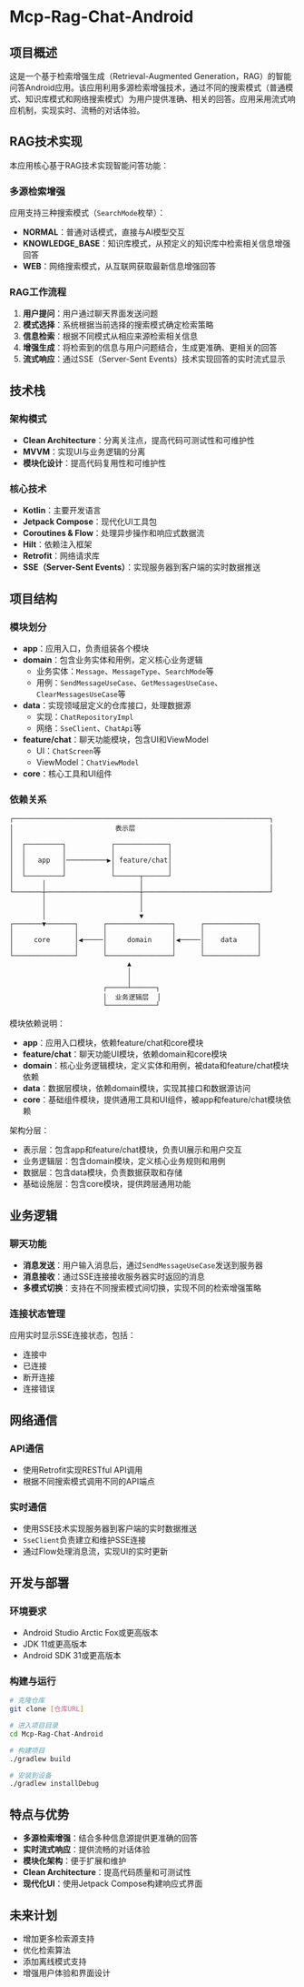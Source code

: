 # Mcp-Rag-Chat-Android

## 项目概述

这是一个基于检索增强生成（Retrieval-Augmented Generation，RAG）的智能问答Android应用。该应用利用多源检索增强技术，通过不同的搜索模式（普通模式、知识库模式和网络搜索模式）为用户提供准确、相关的回答。应用采用流式响应机制，实现实时、流畅的对话体验。

## RAG技术实现

本应用核心基于RAG技术实现智能问答功能：

### 多源检索增强

应用支持三种搜索模式（`SearchMode`枚举）：
- **NORMAL**：普通对话模式，直接与AI模型交互
- **KNOWLEDGE_BASE**：知识库模式，从预定义的知识库中检索相关信息增强回答
- **WEB**：网络搜索模式，从互联网获取最新信息增强回答

### RAG工作流程

1. **用户提问**：用户通过聊天界面发送问题
2. **模式选择**：系统根据当前选择的搜索模式确定检索策略
3. **信息检索**：根据不同模式从相应来源检索相关信息
4. **增强生成**：将检索到的信息与用户问题结合，生成更准确、更相关的回答
5. **流式响应**：通过SSE（Server-Sent Events）技术实现回答的实时流式显示

## 技术栈

### 架构模式
- **Clean Architecture**：分离关注点，提高代码可测试性和可维护性
- **MVVM**：实现UI与业务逻辑的分离
- **模块化设计**：提高代码复用性和可维护性

### 核心技术
- **Kotlin**：主要开发语言
- **Jetpack Compose**：现代化UI工具包
- **Coroutines & Flow**：处理异步操作和响应式数据流
- **Hilt**：依赖注入框架
- **Retrofit**：网络请求库
- **SSE（Server-Sent Events）**：实现服务器到客户端的实时数据推送

## 项目结构

### 模块划分

- **app**：应用入口，负责组装各个模块
- **domain**：包含业务实体和用例，定义核心业务逻辑
  - 业务实体：`Message`、`MessageType`、`SearchMode`等
  - 用例：`SendMessageUseCase`、`GetMessagesUseCase`、`ClearMessagesUseCase`等
- **data**：实现领域层定义的仓库接口，处理数据源
  - 实现：`ChatRepositoryImpl`
  - 网络：`SseClient`、`ChatApi`等
- **feature/chat**：聊天功能模块，包含UI和ViewModel
  - UI：`ChatScreen`等
  - ViewModel：`ChatViewModel`
- **core**：核心工具和UI组件

### 依赖关系

```
┌───────────────────────────────────────────────────────────────┐
│                         表示层                                 │
│                                                               │
│  ┌─────────┐           ┌─────────────┐                        │
│  │         │           │             │                        │
│  │   app   │──────────▶│ feature/chat│                        │
│  │         │           │             │                        │
│  └─────────┘           └──────┬──────┘                        │
│       │                       │                               │
└───────┼───────────────────────┼───────────────────────────────┘
        │                       │
        │                       │
        │                       ▼
┌───────▼───────┐      ┌────────────────┐      ┌─────────────┐
│               │      │                │      │             │
│     core      │◀─────│     domain     │◀─────│    data     │
│               │      │                │      │             │
└───────────────┘      └────────────────┘      └─────────────┘
                             ▲
                             │
                             │
                       ┌─────┴──────┐
                       │  业务逻辑层  │
                       └────────────┘
```

模块依赖说明：
- **app**：应用入口模块，依赖feature/chat和core模块
- **feature/chat**：聊天功能UI模块，依赖domain和core模块
- **domain**：核心业务逻辑模块，定义实体和用例，被data和feature/chat模块依赖
- **data**：数据层模块，依赖domain模块，实现其接口和数据源访问
- **core**：基础组件模块，提供通用工具和UI组件，被app和feature/chat模块依赖

架构分层：
- 表示层：包含app和feature/chat模块，负责UI展示和用户交互
- 业务逻辑层：包含domain模块，定义核心业务规则和用例
- 数据层：包含data模块，负责数据获取和存储
- 基础设施层：包含core模块，提供跨层通用功能

## 业务逻辑

### 聊天功能

- **消息发送**：用户输入消息后，通过`SendMessageUseCase`发送到服务器
- **消息接收**：通过SSE连接接收服务器实时返回的消息
- **多模式切换**：支持在不同搜索模式间切换，实现不同的检索增强策略

### 连接状态管理

应用实时显示SSE连接状态，包括：
- 连接中
- 已连接
- 断开连接
- 连接错误

## 网络通信

### API通信

- 使用Retrofit实现RESTful API调用
- 根据不同搜索模式调用不同的API端点

### 实时通信

- 使用SSE技术实现服务器到客户端的实时数据推送
- `SseClient`负责建立和维护SSE连接
- 通过Flow处理消息流，实现UI的实时更新

## 开发与部署

### 环境要求

- Android Studio Arctic Fox或更高版本
- JDK 11或更高版本
- Android SDK 31或更高版本

### 构建与运行

```bash
# 克隆仓库
git clone [仓库URL]

# 进入项目目录
cd Mcp-Rag-Chat-Android

# 构建项目
./gradlew build

# 安装到设备
./gradlew installDebug
```

## 特点与优势

- **多源检索增强**：结合多种信息源提供更准确的回答
- **实时流式响应**：提供流畅的对话体验
- **模块化架构**：便于扩展和维护
- **Clean Architecture**：提高代码质量和可测试性
- **现代化UI**：使用Jetpack Compose构建响应式界面

## 未来计划

- 增加更多检索源支持
- 优化检索算法
- 添加离线模式支持
- 增强用户体验和界面设计